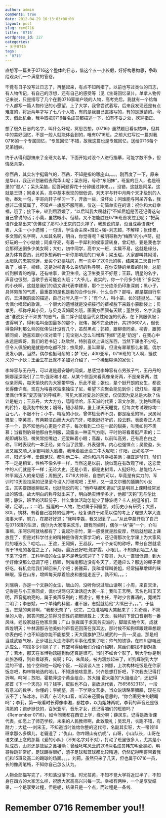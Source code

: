```yaml
---
author: admin
comments: true
date: 2012-04-29 16:13:03+00:00
layout: post
slug: rem0716
title: '0716'
wordpress_id: 327
categories:
- 关于0716
tags:
- '0716'
---
```


直想写一篇关于0716这个整体的日志，借这个五一小长假，好好构思构思，争取给观众们一个满意的答卷。

毕竟有日子没写过日志了，再整起来，有点不知所措了。以前也写过类似的日志，有人物传记，有自己的浮想，还有自己的感受等（见《生哥回忆录》）。单拿人物传记来说，只是描写了几个在我0716家喻户晓的人物，高考完后，我就有一个给每个人都写一篇人物传记的小愿望，上了大学，我曾尝试着写，后来我发现还是有点难度的，将近两年才写了七八个人物，有的是我自己直接写的，有的是邀请的。今天，借此机会，我争取把0716每名成员都描述一下，如有不妥之处，欢迎指正。

想了很久日志的名字，叫什么好呢，冥思苦想，《0716》虽然题目看似枯味，但其中的美好回忆，不是一般人就能体会到的，唯有0716班。之前大虹写过一篇对我0716的一个专属回忆，“专属回忆”不错，故我这篇也是专属回忆，送给0716每个兄弟姐妹。

终于从得利那搞来了全班大名单，下面开始对没个人进行描摹，可能字数不多，但情感真挚。

徐西岳，其实名字挺霸气的，西岳，不知是指的哪座山。。。。刚百度了一下，原来是华山，我正计划暑假去爬华山呢；梁东阳，号称“东阳妹”，班里的巨人，也是班里的“湿人”；呆头呆脑，回答问题得花十分钟缓过神来。。。没错，这就是阿呆，这就是王璐；同桌关系，高中基本表现的很低调，刘天宇与轩中月两个天才级别的人物，奉劝一句，宇哥向轩子学习一下，开放一些，没坏处；问谁能与阿呆齐名，我想非二傻莫属了，不知卢一旗服不服阿呆，仅送一句简单实在的话：祝你和大虹幸福，哦了；接下来，轮到屈酒媛了，“以后叫我大屈就行”不知屈姐是否还记得这句自己曾说的话；小莫，虽然眼小，但精，又不怎能胜任0716班首发控卫呢；“把英语作业拿出来”仿佛成了那时小王京的口头禅了，我想说的是，没当成英语课代表，人生一小小遗憾；一句话，学生会主席+班长+强=刘志超，不解释；张佳曼，多文雅的名字啊，人如其名啊，明白，你觉得呢？被明哥称为“梅西”的小卢萌，挺好玩的一个小姑娘；同桌守亮，有着一手犀利的侯家营转身，曾幻想，要是我也学会那得迷倒多少美女啊；大虹，初中同学，高中又一班，实属不易，这就是缘分，身为体育委员，此时多想再听一听你那响亮的口号声；梁玉琨，大家都叫其阿潘，太阳队的忠实球迷，爱买个彩票啥的，有一次中了200元的奖，结果第二天自行车丢了；嫂子，柳婶，这是对柳青多么亲切的称呼啊，在你安静的坐着的时候，总能听到柳青的咆哮，还有啥事，做卫生呗，这卫生委员不好惹；王菲，明星的名字，声音也很甜，当歌手去可能会火哦；“大爷儿，说实的，你一个月多少钱？”多实在的小伙啊，这就是我们的语文课代表李建章，那个三分绝杀仍印象深刻；黑小子，具体男孩的气质，最重要的是也是我的合作伙伴，什么合作？那啥，都是摆自行车的，王淇据前面的描述，自己对号入座一下；“有个人，叫小蒙，长的还挺怂....”宿舍偶尔唱起的歌谣，一个很大的遗憾就是没把揍行的裤衩脱下来戴小蒙脑袋上；贝孝男，都称呼其小贝，与贝克汉姆同名哦，画画方面颇有天赋；董胜男，名字流露出“谁说女子不如男”的志气，董二胖子就是当代女性刚强的代表，在下佩服佩服；该得利了，得利名叫全国最多的那个，张伟，据不完全统计，共290607人，但长得像得利那么帅的张伟估计没有几个，虽然黑点；郭颖，跟柳青同桌，柳青，跟郭颖同桌，她喜欢跟小宝对着干；无论别人怎么叫增辉“狗辉”还是“奶泡”，在我心中永远是辉哥，我们的老书记；赵欣然，特别喜欢上课吃东西，当然下课也不少吃，但令人佩服的是就是咋吃都不胖；宗凤婷，虽叫翠翠，但没有翠翠那么和蔼，偶尔发发小脾，当然，偶尔也挺可耐的；梦飞兄，400亚军，0716班的飞人啊，挺仗义的一小伙；王金生在此就不多加以介绍了，一个稀里糊涂的家伙；

李坤容与王丹丹，可以说是最安静的同桌，总感觉李坤容有点男孩子气，王丹丹的婀娜深深吸引了二牛;强哥和小崔，从某个侧面来看真像亲哥两，不是亲哥两，胜似亲哥两，每天愉快的为大家带早饭，乐此不疲；张也，是个挺开朗的女生，都说长得像许嵩，现在为啥喜欢独来独往了尼，希望下次聚会能见到你；熄灯后，楼道里偶尔传来“夏志强”的呼喊声，可见大家对夏总的喜爱，仅仅因为夏总是大款？估计是魅力；王苏丹，大大方方，嘻嘻哈哈，乐天派的代表；温文尔雅，沈艳秋固有的矜持，是我初中校友；烟哥，短小精悍，虽上课天天睡觉，但每次考试理综均二百七八，不服不行；小牛，精瘦的小伙，曾体检营养不良，都是瘦惹的祸，隶属闷骚型；李芙灵，有两颗洁白而大大的门牙，唱歌挺好听的，段云鹤，表面看正人君子一个，孰不知他内心更是个君子，每次看到二位在一起的甜美，叫我如何不羡慕；当看到豹哥他那白色制服，流露出一种正气方刚，平时豹哥看着挺严肃的；二胡即胡秋阳，微笑常挂嘴边，还爱眯着小眼；高磊，以前叫高男，还有高白白之称，平时表现的一本正经，如今当了武警，外表强悍，内心也强悍点；吴盈盈，头发又黑又顺,大家都叫她大脸猫，我瞅着脸还没二牛大呢吧；许阳，正如名字一样，阳光少年，爱踢足球，都叫他二牛，祝你和丹丹幸福美满；相宜是爷们，爷们不一定是相宜，性格不像名字一样，当然这是以前，貌似现在有改观了喽，这恋爱中的人们就是不一样；无论大史，还是小青，都是史树青，人挺好的，总能给人一种平易近人的亲切感；周振民，0716大帅哥，自恋的可以，毕竟是有实力的，军训时10天没拉屎的记录至今没人打破呢吧；王轩，又一温文尔雅的腼腆的小女生，其实要跟她聊起来，也挺能说的呢；“他咋啥都知道尼”这是明哥上课时经常发出的感慨。故大明白的称呼就出来了，明白确实博学多才，他那“天钩”无与伦比啊；静波，班里的活跃份子，什么集体活动怎能少了静波呢？卡人,挑逗爷们，篮球，足球。。。；二明，挺逗的一人物，绝对属于闷骚型，对历史小有研究；大熊，SGL，钩林，有着自己独特的倔脾气，经复课终于如愿以偿的考上了理想大学大连海事大学，努力，在那好好混；“我叫李磊，我又迟到了。。。”从此李磊开启了自己在0716班的生涯，偶尔为大家带来欢乐，跟我同桌时，偶尔一块“美”一个，介叫事嘛，乐呵乐呵就啥都有了；说起孙宗竹，第一感觉就是脸皮厚，然后就想起上课放屁了，但是对科学付出的精神是值得大家学习的，还记得那次化学课上为大家风险的唾液么？哈哈。。。王谊，王阿姨，王叔叔，一个个亲切的称呼，辈分自然就凌驾于16班的各位之上了，阿姨，最近还好吧;陈梦雯，小眼儿，不知道到哈工大瘦下来了没有，工科学校的女生是不是老受欢迎了？？晨哥，为人一直很低调，到大学好像没那么低调了吧；杨颖，到海南那边没有冬天了，还适应么？那边的椰子很好吃，有机会给我们邮回来几个吧；姜雅茹，我和增辉叫姜姐，经常描摹增辉的眯眯眼，家在山东，增辉每天厚着脸皮和姜姐走近乎，孰不知。。。；

刘瑞萌，亦是一个文静的女生，唐山的，没听你说过唐山话啊；小周，来自天津，记得是与小王京同桌，偶尔说两句天津话逗大家一乐；我叫王艺明，艺名也叫王艺明，声音挺响亮的，属于美声系列的；甄凌宇，甄主任，平时少言寡语的，竟糊弄二明了；李志斌，一个单纯的科蜜，谁不服，志斌就给他“大嘴巴子。。。”，于佳玉，志斌的亲哥啊，“我都无奈了”，说完，二位准哈哈大笑起来了；刘奇燊，不简单的人物，回答问题之前得习惯性的把眼镜戴上；天龙，独特的下营口音别有一番风味，老段家就在他家后面；广山 张雍属于求真务实派的，脚踏实地今天，成就辉煌明天；牛林源那吉他美妙的声音还回荡在我耳边，那时候不知狗辉跟建章想跟你表白吧？也不知道你能不能接受；天大国旗护卫队威武的一员---吴迪，那是相当威武霸气呀，正步堪比大连海事的军事化成果了吧；帅气的铁铮，在四川那嘎还适应么，勾搭多少川妹子了，有空可得给我们介绍介绍呀，屌丝们都找不到对象了；若木，那天在省博物馆碰到你还真是很巧，当时不如合个影了，到大学你是到处旅游呀，到处看球赛，爽啊；FQ，朱凤岐，被内涵炒起来了，听狗辉说到大学混的不错，抽个空和他一起吃个饭，一起谈谈人生；刘娜，上次构林吃饭是在你家饭店吧，构林特地选的地儿，不知道他啥意思，兴许是想打折吧，下次我去记得打折啊，呵呵；苏阳，霍艳萍这个黄金组合，苏大姐 霍大姐的“大姐组合”，还记得那首《下一个天亮》吗？钱宇，皮肤也不白，豪放派代表，75656523131，一段有意义的数字，你懂的；李婉壑，高一下学期文艺委，当众说话略带腼腆，现在应该不了；陈冰冰，带着广东话的口音，听起来还蛮有意思的，“你会画男生的眼睛吗”；李莉，第一眼看时长得像李湘，都姓李，以为姐妹两呢，李莉的声音还是很清脆的；跑步挺快的，百米亚军，音乐才女，还记得咱们的班歌吗？《Remember 0716》，如今同我都在西安上学，缘分啊；薛凤东，记得是政治课代表，如愿上了师范学校，未来的人民教师啊，此致敬礼；吴宏月，长跑不错，有耐力；大猛---刘宋玉，不知道当时谁给你整的这代号，名副其实呀，大一带领16班拿那么多牌儿，老霸道了；“仇山，你咋跟山有仇呢”，山哥，小山队长，山哥在语文课上念的那篇《爱的小队》（不知名字对不对），打动了班里很多人，尤其是小队成员，山哥还是放屁之鼻祖呦；曾经叱咤风云的206两名成员韩东明全昊如，明哥弹跳非常好，足球踢得很好，渣子足球和篮球都比较精通，仍然记得明哥带着我们和15班及高二的踢球的场面。。。。刘莉，虽然只来了几天，但也属于0716一员，长的像周笔畅，不知你自己怎么认为。

人物全部描写完了，不知落没落下谁。时光荏苒，不知不觉大学将近过半了，不知身在四方的大家怎么样，祝愿大家高高兴兴每一天。幸福有两种，一个是享受结果，一个是享受过程，但是呢，结果只是一个点，而过程是一条线.


# Remember 0716 Remember you!!
